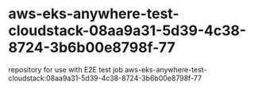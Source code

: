 # aws-eks-anywhere-test-cloudstack-08aa9a31-5d39-4c38-8724-3b6b00e8798f-77
repository for use with E2E test job aws-eks-anywhere-test-cloudstack:08aa9a31-5d39-4c38-8724-3b6b00e8798f-77
